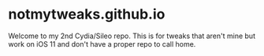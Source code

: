 # notmytweaks.github.io
Welcome to my 2nd Cydia/Sileo repo. This is for tweaks that aren't mine but work on iOS 11 and don't have a proper repo to call home.
